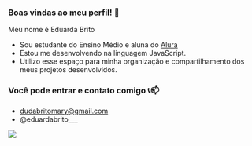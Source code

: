 ### Boas vindas ao meu perfil! 🤎

Meu nome é Eduarda Brito

- Sou estudante do Ensino Médio e aluna do [Alura](https://www.alura.com.br)
- Estou me desenvolvendo na linguagem JavaScript.
- Utilizo esse espaço para minha organização e compartilhamento dos meus projetos desenvolvidos.

 ### Você pode entrar e contato comigo 📞📫

- dudabritomary@gmail.com
- @eduardabrito___


![](https://media1.tenor.com/m/wZM4FtzK4o4AAAAd/aot-attack.gif)
